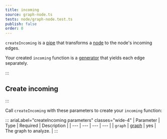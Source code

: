 ```yaml
---
title: incoming
source: graph-node.ts
tests: node/graph-node.test.ts
publish: false
order: 0
---
```


`createIncoming` is a [pipe](/docs/logic/pipes-overview) that transforms a [node](/docs/logic/graph-overview#graph-node-and-edge) to the node's incoming edges.

Your created `incoming` function is a [generator](https://developer.mozilla.org/en-US/docs/Web/JavaScript/Reference/Global_Objects/Generator) that yields each edge separately.


:::
## Create incoming
:::

Call `createIncoming` with these parameters to create your `incoming` function:

::: ariaLabel="createIncoming parameters" classes="wide-4"
| Parameter | Type | Required | Description |
| --- | --- | --- | --- |
| `graph` | [graph](/docs/logic/graph-overview) | yes | The graph to analyze. |
:::


